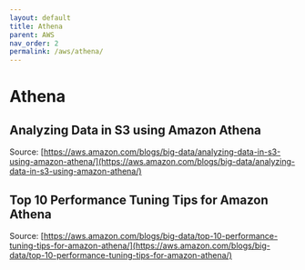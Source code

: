 ```yaml
---
layout: default
title: Athena
parent: AWS
nav_order: 2
permalink: /aws/athena/
---
```


# Athena

## Analyzing Data in S3 using Amazon Athena

Source: [https://aws.amazon.com/blogs/big-data/analyzing-data-in-s3-using-amazon-athena/](https://aws.amazon.com/blogs/big-data/analyzing-data-in-s3-using-amazon-athena/)

## Top 10 Performance Tuning Tips for Amazon Athena

Source: [https://aws.amazon.com/blogs/big-data/top-10-performance-tuning-tips-for-amazon-athena/](https://aws.amazon.com/blogs/big-data/top-10-performance-tuning-tips-for-amazon-athena/)
